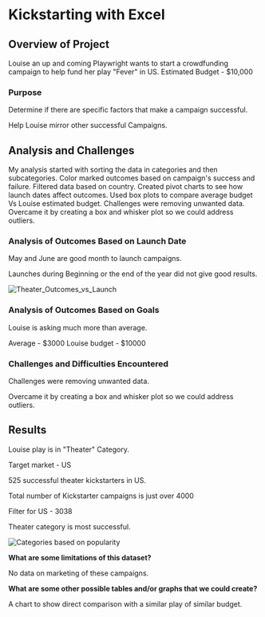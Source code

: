 # Kickstarting with Excel

## Overview of Project
Louise an up and coming Playwright wants to start a crowdfunding campaign to help fund her play "Fever" in US.
Estimated Budget - $10,000

### Purpose
Determine if there are specific factors that make a campaign successful.

Help Louise mirror other successful Campaigns.

## Analysis and Challenges
My analysis started with sorting the data in categories and then subcategories. Color marked outcomes based on campaign's success and failure. Filtered data based on country. Created pivot charts to see how launch dates affect outcomes. Used box plots to compare average budget Vs Louise estimated budget. Challenges were removing unwanted data. Overcame it by creating a box and whisker plot so we could address outliers.

### Analysis of Outcomes Based on Launch Date
May and June are good month to launch campaigns.

Launches during Beginning or the end of the year did not give good results.

![Theater_Outcomes_vs_Launch](https://user-images.githubusercontent.com/112904905/192817473-97e0e3f6-fc2b-4306-86ed-218416f1d6fb.png)


### Analysis of Outcomes Based on Goals
Louise is asking much more than average.

Average - $3000 Louise budget - $10000

### Challenges and Difficulties Encountered
Challenges were removing unwanted data.

Overcame it by creating a box and whisker plot so we could address outliers.

## Results
Louise play is in "Theater" Category.

Target market - US

525 successful theater kickstarters in US.

Total number of Kickstarter campaigns is just over 4000

Filter for US - 3038

Theater category is most successful.

![Categories based on popularity](https://user-images.githubusercontent.com/112904905/192818726-05f5c8bb-1000-459c-b67b-1262c3c3ad1e.png)


**What are some limitations of this dataset?**

No data on marketing of these campaigns.

**What are some other possible tables and/or graphs that we could create?**

A chart to show direct comparison with a similar play of similar budget.
